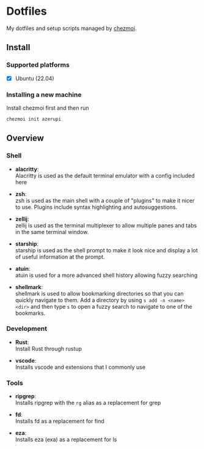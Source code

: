 # Dotfiles

My dotfiles and setup scripts managed by [chezmoi](https://www.chezmoi.io/).

## Install
### Supported platforms

- [x] Ubuntu (22.04)

### Installing a new machine

Install chezmoi first and then run

```sh
chezmoi init azerupi
```

## Overview

### Shell

- **alacritty**:  
  Alacritty is used as the default terminal emulator with a config included here

- **zsh**:  
  zsh is used as the main shell with a couple of "plugins" to make it
  nicer to use. Plugins include syntax highlighting and autosuggestions.

- **zellij**:  
  zellij is used as the terminal multiplexer to allow multiple panes and tabs in the 
  same terminal window.

- **starship**:  
  starship is used as the shell prompt to make it look nice and display a lot of
  useful information at the prompt.

- **atuin**:  
  atuin is used for a more advanced shell history allowing fuzzy searching

- **shellmark**:  
  shellmark is used to allow bookmarking directories so that you can quickly 
  navigate to them. Add a directory by using `s add -n <name> <dir>` and then type `s` to open a fuzzy search to navigate
  to one of the bookmarks.

### Development

- **Rust**:  
  Install Rust through rustup

- **vscode**:  
  Installs vscode and extensions that I commonly use

### Tools

- **ripgrep**:  
  Installs ripgrep with the `rg` alias as a replacement for grep

- **fd**:  
  Installs fd as a replacement for find

- **eza**:  
  Installs eza (exa) as a replacement for ls
